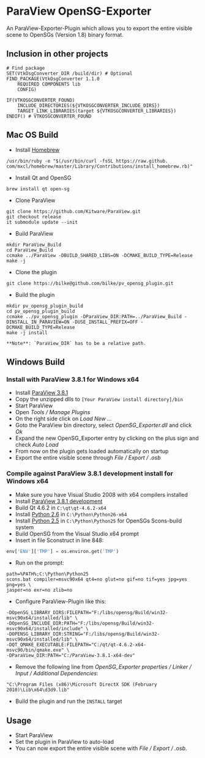 ParaView OpenSG-Exporter
========================

An ParaView-Exporter-Plugin which allows you to export the entire visible scene to OpenSGs (Version 1.8) binary format.

## Inclusion in other projects ##

    # Find package
    SET(VtkOsgConverter_DIR /build/dir) # Optional
    FIND_PACKAGE(VtkOsgConverter 1.1.0
        REQUIRED COMPONENTS lib
        CONFIG)

    IF(VTKOSGCONVERTER_FOUND)
        INCLUDE_DIRECTORIES(${VTKOSGCONVERTER_INCLUDE_DIRS})
        TARGET_LINK_LIBRARIES(target ${VTKOSGCONVERTER_LIBRARIES})
    ENDIF() # VTKOSGCONVERTER_FOUND

Mac OS Build
--------------

- Install [Homebrew](http://mxcl.github.com/homebrew/)

 ```shell
 /usr/bin/ruby -e "$(/usr/bin/curl -fsSL https://raw.github. com/mxcl/homebrew/master/Library/Contributions/install_homebrew.rb)"
 ```

- Install Qt and OpenSG

 ```shell
 brew install qt open-sg
 ```

- Clone ParaView

 ```shell
 git clone https://github.com/Kitware/ParaView.git
 git checkout release
 it submodule update --init
 ```

- Build ParaView

 ```shell
 mkdir ParaView_Build
 cd ParaView_Build
 ccmake ../ParaView -DBUILD_SHARED_LIBS=ON -DCMAKE_BUILD_TYPE=Release
 make -j
 ```

- Clone the plugin

 ```shell
 git clone https://bilke@github.com/bilke/pv_opensg_plugin.git
 ```

- Build the plugin

 ```shell
 mkdir pv_opensg_plugin_build
 cd pv_opensg_plugin_build
 ccmake ../pv_opensg_plugin -DParaView_DIR:PATH=../ParaView_Build -DINSTALL_IN_PARAVIEW=ON -DUSE_INSTALL_PREFIX=OFF -DCMAKE_BUILD_TYPE=Release
 make -j install
 ```
 
    **Note**: `ParaView_DIR` has to be a relative path.

Windows Build
-------------

### Install with ParaView 3.8.1 for Windows x64 ###

- Install [ParaView 3.8.1][pv]
- Copy the unzipped dlls to  `[Your ParaView install directory]/bin`
- Start ParaView
- Open *Tools / Manage Plugins*
 - On the right side click on *Load New ...*
  - Goto the ParaView bin directory, select *OpenSG_Exporter.dll* and click *Ok*
  - Expand the new OpenSG_Exporter entry by clicking on the plus sign and check *Auto Load*
 - From now on the plugin gets loaded automatically on startup
- Export the entire visible scene through *File / Export / .osb*

### Compile against ParaView 3.8.1 development install for Windows x64 ###

- Make sure you have Visual Studio 2008 with x64 compilers installed
- Install [ParaView 3.8.1 development][pv_dev]
- Build Qt 4.6.2 in `C:\qt\qt-4.6.2-x64`
- Install [Python 2.6][python] in `C:\Python\Python26-x64`
- Install [Python 2.5][python25] in `C:\Python\Python25` for OpenSGs Scons-build system
- Build OpenSG from the Visual Studio x64 prompt
 - Insert in file Sconstruct in line 848:
 ```python
 env['ENV']['TMP'] = os.environ.get('TMP')
 ```

 - Run on the prompt:
 ```shell
 path=%PATH%;C:\Python\Python25
 scons.bat compiler=msvc90x64 qt4=no glut=no gif=no tif=yes jpg=yes png=yes \
 jasper=no exr=no zlib=no
 ```

- Configure ParaView-Plugin like this:

 ```shell
 -DOpenSG_LIBRARY_DIRS:FILEPATH="F:/libs/opensg/Build/win32-msvc90x64/installed/lib" \
 -DOpenSG_INCLUDE_DIR:PATH="F:/libs/opensg/Build/win32-msvc90x64/installed/include" \
 -DOPENSG_LIBRARY_DIR:STRING="F:/libs/opensg/Build/win32-msvc90x64/installed/lib" \
 -DQT_QMAKE_EXECUTABLE:FILEPATH="C:/qt/qt-4.6.2-x64-msvc90/bin/qmake.exe" \
 -DParaView_DIR:PATH="C:/ParaView-3.8.1-x64-dev"
 ```

- Remove the following line from *OpenSG_Exporter properties / Linker / Input / Additional Dependencies*:
 
 ```shell
"C:\Program Files (x86)\Microsoft DirectX SDK (February 2010)\Lib\x64\d3d9.lib"
 ```

- Build the plugin and run the `INSTALL` target

Usage
-----

- Start ParaView
- Set the plugin in ParaView to auto-load
- You can now export the entire visible scene with *File / Export / .osb*.

[pv]:http://paraview.org/files/v3.8/ParaView-3.8.1-Win64-x86.exe
[pv_dev]:http://paraview.org/files/v3.8/ParaView-Development-3.8.1-Win64-x86.exe
[python]:http://www.python.org/ftp/python/2.6.6/python-2.6.6.amd64.msi
[python25]:http://www.python.org/ftp/python/2.5.4/python-2.5.4.msi
